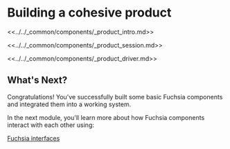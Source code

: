 
# Building a cohesive product

<<../../_common/components/_product_intro.md>>

<<../../_common/components/_product_session.md>>

<<../../_common/components/_product_driver.md>>

## What's Next?

Congratulations! You've successfully built some basic Fuchsia components and
integrated them into a working system.

In the next module, you'll learn more about how Fuchsia components interact with
each other using:

<a class="button button-primary"
    href="/docs/get-started/learn/fidl">Fuchsia interfaces</a>
